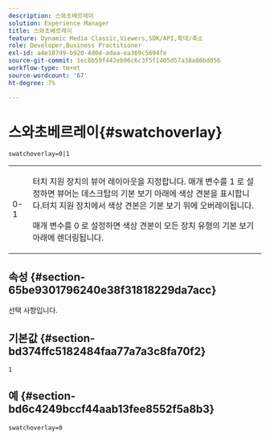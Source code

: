 ```yaml
---
description: 스와초베르레이
solution: Experience Manager
title: 스와초베르레이
feature: Dynamic Media Classic,Viewers,SDK/API,확대/축소
role: Developer,Business Practitioner
exl-id: a4e187d9-b920-4d0d-adaa-ea369c5694fe
source-git-commit: 1ec8b59f442eb96c6c3f5f1405d57a38a86bd056
workflow-type: tm+mt
source-wordcount: '67'
ht-degree: 7%

---
```


# 스와초베르레이{#swatchoverlay}

`swatchoverlay=0|1`

<table id="table_9B98C97485DD4DEB8A6ECBCE8DF6B886"> 
 <tbody> 
  <tr> 
   <td colname="col1"> <p> <span class="codeph"> 0-1  </span> </p> </td> 
   <td colname="col2"> <p>터치 지원 장치의 뷰어 레이아웃을 지정합니다. 매개 변수를 <span class="codeph"> 1 </span>로 설정하면 뷰어는 데스크탑의 기본 보기 아래에 색상 견본을 표시합니다.터치 지원 장치에서 색상 견본은 기본 보기 위에 오버레이됩니다. </p> <p>매개 변수를 <span class="codeph"> 0 </span> 로 설정하면 색상 견본이 모든 장치 유형의 기본 보기 아래에 렌더링됩니다. </p> </td> 
  </tr> 
 </tbody> 
</table>

## 속성 {#section-65be9301796240e38f31818229da7acc}

선택 사항입니다.

## 기본값 {#section-bd374ffc5182484faa77a7a3c8fa70f2}

`1`

## 예 {#section-bd6c4249bccf44aab13fee8552f5a8b3}

`swatchoverlay=0`
